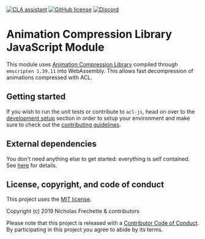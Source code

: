 [![CLA assistant](https://cla-assistant.io/readme/badge/nfrechette/acl-js)](https://cla-assistant.io/nfrechette/acl-js)
[![GitHub license](https://img.shields.io/badge/license-MIT-blue.svg)](https://raw.githubusercontent.com/nfrechette/acl-js/master/LICENSE)
[![Discord](https://img.shields.io/discord/691048241864769647?label=discord)](https://discord.gg/UERt4bS)

# Animation Compression Library JavaScript Module

This module uses [Animation Compression Library](https://github.com/nfrechette/acl) compiled through `emscripten 1.39.11` into WebAssembly. This allows fast decompression of animations compressed with ACL.

## Getting started

If you wish to run the unit tests or contribute to `acl-js`, head on over to the [development setup](./docs/development_setup.md) section in order to setup your environment and make sure to check out the [contributing guidelines](CONTRIBUTING.md).

## External dependencies

You don't need anything else to get started: everything is self contained.
See [here](./external) for details.

## License, copyright, and code of conduct

This project uses the [MIT license](LICENSE).

Copyright (c) 2019 Nicholas Frechette & contributors

Please note that this project is released with a [Contributor Code of Conduct](CODE_OF_CONDUCT.md). By participating in this project you agree to abide by its terms.
